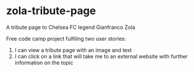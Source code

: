 # zola-tribute-page
A tribute page to Chelsea FC legend Gianfranco Zola

Free code camp project fulfiling two user stories:
1. I can view a tribute page with an image and text
2. I can click on a link that will take me to an external website with further information on the topic 
